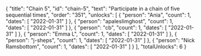{
  "title": "Chain 5",
  "id": "chain-5",
  "text": "Participate in a chain of five sequential times",
  "order": "351",
  "unlocks": [
    {
      "person": "Ania",
      "count": 1,
      "dates": [
        "2022-01-31"
      ]
    },
    {
      "person": "apaleslimghost",
      "count": 1,
      "dates": [
        "2022-01-31"
      ]
    },
    {
      "person": "cb",
      "count": 1,
      "dates": [
        "2022-01-31"
      ]
    },
    {
      "person": "Emma L",
      "count": 1,
      "dates": [
        "2022-01-31"
      ]
    },
    {
      "person": "j-sheps",
      "count": 1,
      "dates": [
        "2022-01-31"
      ]
    },
    {
      "person": "Nick Ramsbottom",
      "count": 1,
      "dates": [
        "2022-01-31"
      ]
    }
  ],
  "totalUnlocks": 6
}